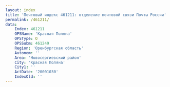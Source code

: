 ```yaml
---
layout: index
title: 'Почтовый индекс 461211: отделение почтовой связи Почты России'
permalink: /461211/
data:
    Index: 461211
    OPSName: 'Красная Поляна'
    OPSType: О
    OPSSubm: 461249
    Region: 'Оренбургская область'
    Autonom: ''
    Area: 'Новосергиевский район'
    City: 'Красная Поляна'
    City1: ''
    ActDate: '20001030'
    IndexOld: ''
---
```

